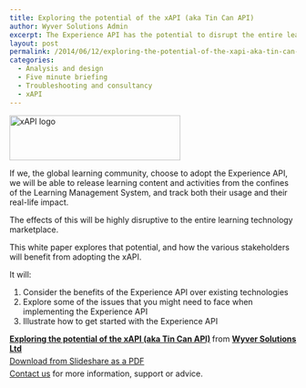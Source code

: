 ```yaml
---
title: Exploring the potential of the xAPI (aka Tin Can API)
author: Wyver Solutions Admin
excerpt: The Experience API has the potential to disrupt the entire learning technology marketplace. This white paper explores that potential and how the various stakeholders will benefit from adopting the xAPI.
layout: post
permalink: /2014/06/12/exploring-the-potential-of-the-xapi-aka-tin-can-api/
categories:
  - Analysis and design
  - Five minute briefing
  - Troubleshooting and consultancy
  - xAPI
---
```

<img class="alignright wp-image-1076 size-full" src="http://www.wyversolutions.co.uk/cms/wp-content/uploads/2014/06/xAPI-transparent_300px.png" alt="xAPI logo" width="300" height="79" />

If we, the global learning community, choose to adopt the Experience API, we will be able to release learning content and activities from the confines of the Learning Management System, and track both their usage and their real-life impact.

The effects of this will be highly disruptive to the entire learning technology marketplace.

This white paper explores that potential, and how the various stakeholders will benefit from adopting the xAPI.

It will:

  1. Consider the benefits of the Experience API over existing technologies
  2. Explore some of the issues that you might need to face when implementing the Experience API
  3. Illustrate how to get started with the Experience API



<div style="margin-bottom: 5px;">
  <strong> <a title="Exploring the potential of the xAPI (aka Tin Can API)" href="https://www.slideshare.net/MarkBerthelemy/exploring-the-potential-of-the-xapi-aka-tin-can-api" target="_blank">Exploring the potential of the xAPI (aka Tin Can API)</a> </strong> from <strong><a href="http://www.slideshare.net/MarkBerthelemy" target="_blank">Wyver Solutions Ltd</a></strong>
</div>

<div style="margin-bottom: 5px;">
  <a href="http://www.slideshare.net/MarkBerthelemy/exploring-the-potential-of-the-xapi-aka-tin-can-api">Download from Slideshare as a PDF</a>
</div>

<div style="margin-bottom: 5px;">
  <a title="Contact us" href="http://www.wyversolutions.co.uk/cms/contact-us/">Contact us</a> for more information, support or advice.
</div>
